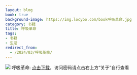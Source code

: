 ```yaml
---
layout: blog
book: true
background-image: https://img.locyoo.com/book呼吸革命.jpg
category: 书籍
title: 呼吸革命
tags:
- 书籍
- 生活
redirect_from:
  - /2024/03/呼吸革命/
---
```

![](https://img.locyoo.com/book呼吸革命.jpg)
呼吸革命: <a name = "ref1" href="https://url18.ctfile.com/f/50983618-1269965165-9e2c58?p=3619">点击下载</a>，访问密码请点击右上方“关于”自行查看